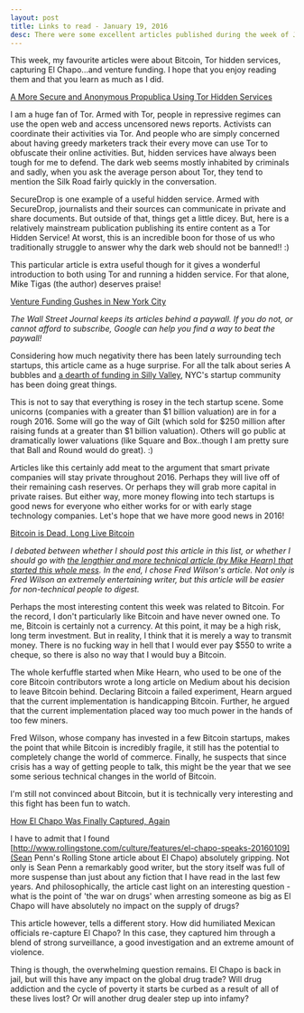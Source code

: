 ```yaml
---
layout: post
title: Links to read - January 19, 2016
desc: There were some excellent articles published during the week of January 12-19.
---
```


This week, my favourite articles were about Bitcoin, Tor hidden services, capturing El Chapo...and venture funding. I hope that you enjoy reading them and that you learn as much as I did.

[A More Secure and Anonymous Propublica Using Tor Hidden Services](https://www.propublica.org/nerds/item/a-more-secure-and-anonymous-propublica-using-tor-hidden-services)

I am a huge fan of Tor. Armed with Tor, people in repressive regimes can use the open web and access uncensored news reports. Activists can coordinate their activities via Tor. And people who are simply concerned about having greedy marketers track their every move can use Tor to obfuscate their online activities. But, hidden services have always been tough for me to defend. The dark web seems mostly inhabited by criminals and sadly, when you ask the average person about Tor, they tend to mention the Silk Road fairly quickly in the conversation.

SecureDrop is one example of a useful hidden service. Armed with SecureDrop, journalists and their sources can communicate in private and share documents. But outside of that, things get a little dicey. But, here is a relatively mainstream publication publishing its entire content as a Tor Hidden Service! At worst, this is an incredible boon for those of us who traditionally struggle to answer why the dark web should not be banned!! :)

This particular article is extra useful though for it gives a wonderful introduction to both using Tor and running a hidden service. For that alone, Mike Tigas (the author) deserves praise!

[Venture Funding Gushes in New York City](http://www.wsj.com/articles/venture-funding-gushes-in-new-york-city-1452834060)

_The Wall Street Journal keeps its articles behind a paywall. If you do not, or cannot afford to subscribe, Google can help you find a way to beat the paywall!_

Considering how much negativity there has been lately surrounding tech startups, this article came as a huge surprise. For all the talk about series A bubbles and [a dearth of funding in Silly Valley](http://www.usatoday.com/story/tech/2016/01/16/party-over-soaring-tech-valuations-big-funding-rounds/78028176/), NYC's startup community has been doing great things.

This is not to say that everything is rosey in the tech startup scene. Some unicorns (companies with a greater than $1 billion valuation) are in for a rough 2016. Some will go the way of Gilt (which sold for $250 million after raising funds at a greater than $1 billion valuation). Others will go public at dramatically lower valuations (like Square and Box..though I am pretty sure that Ball and Round would do great). :)

Articles like this certainly add meat to the argument that smart private companies will stay private throughout 2016. Perhaps they will live off of their remaining cash reserves. Or perhaps they will grab more capital in private raises. But either way, more money flowing into tech startups is good news for everyone who either works for or with early stage technology companies. Let's hope that we have more good news in 2016!

[Bitcoin is Dead, Long Live Bitcoin](http://avc.com/2016/01/bitcoin-is-dead-long-live-bitcoin/)

_I debated between whether I should post this article in this list, or whether I should go with [the lengthier and more technical article (by Mike Hearn) that started this whole mess](https://medium.com/@octskyward/the-resolution-of-the-bitcoin-experiment-dabb30201f7#.58yl3h2m2). In the end, I chose Fred Wilson's article. Not only is Fred Wilson an extremely entertaining writer, but this article will be easier for non-technical people to digest._

Perhaps the most interesting content this week was related to Bitcoin. For the record, I don't particularly like Bitcoin and have never owned one. To me, Bitcoin is certainly not a currency. At this point, it may be a high risk, long term investment. But in reality, I think that it is merely a way to transmit money. There is no fucking way in hell that I would ever pay $550 to write a cheque, so there is also no way that I would buy a Bitcoin.

The whole kerfuffle started when Mike Hearn, who used to be one of the core Bitcoin contributors wrote a long article on Medium about his decision to leave Bitcoin behind. Declaring Bitcoin a failed experiment, Hearn argued that the current implementation is handicapping Bitcoin. Further, he argued that the current implementation placed way too much power in the hands of too few miners.

Fred Wilson, whose company has invested in a few Bitcoin startups, makes the point that while Bitcoin is incredibly fragile, it still has the potential to completely change the world of commerce. Finally, he suspects that since crisis has a way of getting people to talk, this might be the year that we see some serious technical changes in the world of Bitcoin.

I'm still not convinced about Bitcoin, but it is technically very interesting and this fight has been fun to watch.

[How El Chapo Was Finally Captured, Again](http://www.nytimes.com/2016/01/17/world/americas/mexico-el-chapo-sinaloa-sean-penn.html?_r=0)

I have to admit that I found [http://www.rollingstone.com/culture/features/el-chapo-speaks-20160109](Sean Penn's Rolling Stone article about El Chapo) absolutely gripping. Not only is Sean Penn a remarkably good writer, but the story itself was full of more suspense than just about any fiction that I have read in the last few years. And philosophically, the article cast light on an interesting question - what is the point of 'the war on drugs' when arresting someone as big as El Chapo will have absolutely no impact on the supply of drugs?

This article however, tells a different story. How did humiliated Mexican officials re-capture El Chapo? In this case, they captured him through a blend of strong surveillance, a good investigation and an extreme amount of violence.

Thing is though, the overwhelming question remains. El Chapo is back in jail, but will this have any impact on the global drug trade? Will drug addiction and the cycle of poverty it starts be curbed as a result of all of these lives lost? Or will another drug dealer step up into infamy?
